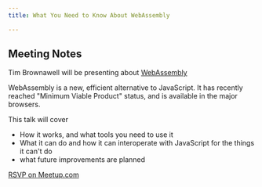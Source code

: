 ```yaml
---
title: What You Need to Know About WebAssembly

---
```


## Meeting Notes
Tim Brownawell will be presenting about [WebAssembly](http://webassembly.org/)

WebAssembly is a new, efficient alternative to JavaScript. It has recently reached "Minimum Viable Product" status, and is available in the major browsers.

This talk will cover
 - How it works, and what tools you need to use it
 - What it can do and how it can interoperate with JavaScript for the things it can't do
 - what future improvements are planned

[RSVP on Meetup.com](https://www.meetup.com/memphis-technology-user-groups/events/244519937/)
